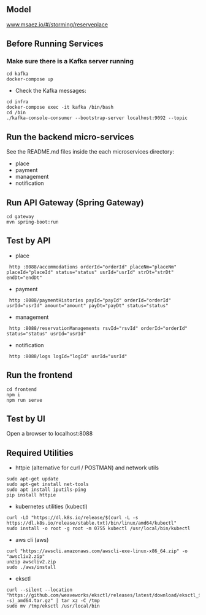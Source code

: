 # 

## Model
www.msaez.io/#/storming/reserveplace

## Before Running Services
### Make sure there is a Kafka server running
```
cd kafka
docker-compose up
```
- Check the Kafka messages:
```
cd infra
docker-compose exec -it kafka /bin/bash
cd /bin
./kafka-console-consumer --bootstrap-server localhost:9092 --topic
```

## Run the backend micro-services
See the README.md files inside the each microservices directory:

- place
- payment
- management
- notification


## Run API Gateway (Spring Gateway)
```
cd gateway
mvn spring-boot:run
```

## Test by API
- place
```
 http :8088/accommodations orderId="orderId" placeNm="placeNm" placeId="placeId" status="status" usrId="usrId" strDt="strDt" endDt="endDt" 
```
- payment
```
 http :8088/paymentHistories payId="payId" orderId="orderId" usrId="usrId" amount="amount" payDt="payDt" status="status" 
```
- management
```
 http :8088/reservationManagements rsvId="rsvId" orderId="orderId" status="status" usrId="usrId" 
```
- notification
```
 http :8088/logs logId="logId" usrId="usrId" 
```


## Run the frontend
```
cd frontend
npm i
npm run serve
```

## Test by UI
Open a browser to localhost:8088

## Required Utilities

- httpie (alternative for curl / POSTMAN) and network utils
```
sudo apt-get update
sudo apt-get install net-tools
sudo apt install iputils-ping
pip install httpie
```

- kubernetes utilities (kubectl)
```
curl -LO "https://dl.k8s.io/release/$(curl -L -s https://dl.k8s.io/release/stable.txt)/bin/linux/amd64/kubectl"
sudo install -o root -g root -m 0755 kubectl /usr/local/bin/kubectl
```

- aws cli (aws)
```
curl "https://awscli.amazonaws.com/awscli-exe-linux-x86_64.zip" -o "awscliv2.zip"
unzip awscliv2.zip
sudo ./aws/install
```

- eksctl 
```
curl --silent --location "https://github.com/weaveworks/eksctl/releases/latest/download/eksctl_$(uname -s)_amd64.tar.gz" | tar xz -C /tmp
sudo mv /tmp/eksctl /usr/local/bin
```

